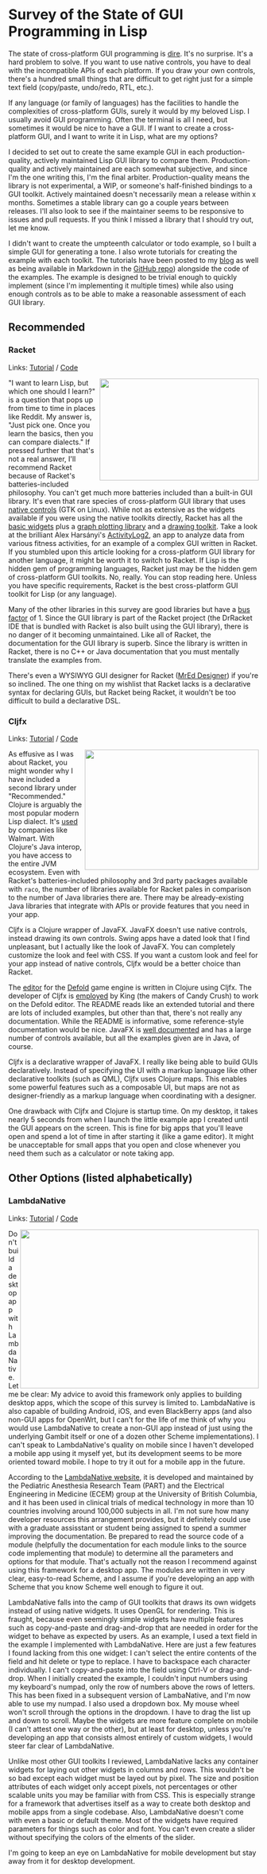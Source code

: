 # Survey of the State of GUI Programming in Lisp

The state of cross-platform GUI programming is
[dire](https://blog.johnnovak.net/2016/05/29/cross-platform-gui-trainwreck-2016-edition/).
It's no surprise. It's a hard problem to solve. If you want to use native
controls, you have to deal with the incompatible APIs of each platform. If you
draw your own controls, there's a hundred small things that are difficult to
get right just for a simple text field (copy/paste, undo/redo, RTL, etc.).

If any language (or family of languages) has the facilities to handle the
complexities of cross-platform GUIs, surely it would by my beloved Lisp. I
usually avoid GUI programming. Often the terminal is all I need, but sometimes
it would be nice to have a GUI. If I want to create a cross-platform GUI, and I
want to write it in Lisp, what are my options?

I decided to set out to create the same example GUI in each production-quality,
actively maintained Lisp GUI library to compare them. Production-quality and
actively maintained are each somewhat subjective, and since I'm the one writing
this, I'm the final arbiter. Production-quality means the library is not
experimental, a WIP, or someone's half-finished bindings to a GUI toolkit.
Actively maintained doesn't necessarily mean a release within x months.
Sometimes a stable library can go a couple years between releases. I'll also
look to see if the maintainer seems to be responsive to issues and pull
requests. If you think I missed a library that I should try out, let me know.

I didn't want to create the umpteenth calculator or todo example, so I built a
simple GUI for generating a tone. I also wrote tutorials for creating the
example with each toolkit. The tutorials have been posted to my
[blog](https://hashnode.com/series/survey-of-the-state-of-gui-programming-in-lisp-ckjrsx5ze0n0h9ds1grge79pf)
as well as being available in Markdown in the [GitHub
repo](https://github.com/goober99/lisp-gui-examples)) alongside the code of the
examples. The example is designed to be trivial enough to quickly implement
(since I'm implementing it multiple times) while also using enough controls as
to be able to make a reasonable assessment of each GUI library.

## Recommended

### Racket

Links: [Tutorial](https://blog.matthewdmiller.net/learn-racket-by-example-gui-programming) / [Code](https://github.com/goober99/lisp-gui-examples/tree/master/examples/racket)

<img align="right" width="320" height="205" src="https://raw.githubusercontent.com/goober99/lisp-gui-examples/master/screenshots/survey/racket-activitylog2.png" />

"I want to learn Lisp, but which one should I learn?" is a question that pops
up from time to time in places like Reddit. My answer is, "Just pick one. Once
you learn the basics, then you can compare dialects." If pressed further that
that's not a real answer, I'll recommend Racket because of Racket's
batteries-included philosophy. You can't get much more batteries included than
a built-in GUI library. It's even that rare species of cross-platform GUI
library that uses [native
controls](https://blog.racket-lang.org/2010/12/rebuilding-rackets-graphics-layer.html)
(GTK on Linux). While not as extensive as the widgets available if you were
using the native toolkits directly, Racket has all the [basic
widgets](https://docs.racket-lang.org/gui/Widget_Gallery.html) plus a [graph
plotting library](https://docs.racket-lang.org/plot/) and a [drawing
toolkit](https://docs.racket-lang.org/draw/index.html). Take a look at the
brilliant Alex Harsányi's
[ActivityLog2](https://github.com/alex-hhh/ActivityLog2), an app to analyze
data from various fitness activities, for an example of a complex GUI written
in Racket. If you stumbled upon this article looking for a cross-platform GUI
library for another language, it might be worth it to switch to Racket. If Lisp
is the hidden gem of programming languages, Racket just may be the hidden gem
of cross-platform GUI toolkits. No, really. You can stop reading here. Unless
you have specific requirements, Racket is the best cross-platform GUI toolkit
for Lisp (or any language).

Many of the other libraries in this survey are good libraries but have a [bus
factor](https://en.wikipedia.org/wiki/Bus_factor) of 1. Since the GUI library
is part of the Racket project (the DrRacket IDE that is bundled with Racket is
also built using the GUI library), there is no danger of it becoming
unmaintained. Like all of Racket, the documentation for the GUI library is
superb. Since the library is written in Racket, there is no C++ or Java
documentation that you must mentally translate the examples from.

There's even a WYSIWYG GUI designer for Racket ([MrEd
Designer](https://github.com/Metaxal/MrEd-Designer)) if you're so inclined. The
one thing on my wishlist that Racket lacks is a declarative syntax for
declaring GUIs, but Racket being Racket, it wouldn't be too difficult to build
a declarative DSL.

### Cljfx

Links: [Tutorial](https://blog.matthewdmiller.net/learn-clojure-by-example-javafx-gui-with-cljfx) / [Code](https://github.com/goober99/lisp-gui-examples/tree/master/examples/cljfx)

<img align="right" width="350" height="242" src="https://raw.githubusercontent.com/goober99/lisp-gui-examples/master/screenshots/survey/cljfx-defold-editor.png" />

As effusive as I was about Racket, you might wonder why I have included a
second library under "Recommended." Clojure is arguably the most popular modern
Lisp dialect. It's [used](https://clojure.org/community/success_stories) by
companies like Walmart. With Clojure's Java interop, you have access to the
entire JVM ecosystem. Even with Racket's batteries-included philosophy and 3rd
party packages available with `raco`, the number of libraries available for
Racket pales in comparison to the number of Java libraries there are. There may
be already-existing Java libraries that integrate with APIs or provide features
that you need in your app.

Cljfx is a Clojure wrapper of JavaFX. JavaFX doesn't use native controls,
instead drawing its own controls. Swing apps have a dated look that I find
unpleasant, but I actually like the look of JavaFX. You can completely
customize the look and feel with CSS. If you want a custom look and feel for
your app instead of native controls, Cljfx would be a better choice than
Racket.

The [editor](https://github.com/defold/defold/tree/dev/editor) for the
[Defold](https://defold.com/) game engine is written in Clojure using Cljfx.
The developer of Cljfx is
[employed](https://www.youtube.com/watch?v=xcMNTKFmEgI) by King (the makers of
Candy Crush) to work on the Defold editor. The README reads like an extended
tutorial and there are lots of included examples, but other than that, there's
not really any documentation. While the README is informative, some
reference-style documentation would be nice. JavaFX is [well
documented](https://openjfx.io/) and has a large number of controls available,
but all the examples given are in Java, of course.

Cljfx is a declarative wrapper of JavaFX. I really like being able to build
GUIs declaratively. Instead of specifying the UI with a markup language like
other declarative toolkits (such as QML), Cljfx uses Clojure maps. This enables
some powerful features such as a composable UI, but maps are not as
designer-friendly as a markup language when coordinating with a designer.

One drawback with Cljfx and Clojure is startup time. On my desktop, it takes
nearly 5 seconds from when I launch the little example app I created until the
GUI appears on the screen. This is fine for big apps that you'll leave open and
spend a lot of time in after starting it (like a game editor). It might be
unacceptable for small apps that you open and close whenever you need them such
as a calculator or note taking app.

## Other Options (listed alphabetically)

### LambdaNative

Links: [Tutorial](https://blog.matthewdmiller.net/learn-lambdanative-by-example-desktop-gui) / [Code](https://github.com/goober99/lisp-gui-examples/tree/master/examples/lambdanative)

<img align="right" width="480" height="320" src="https://raw.githubusercontent.com/goober99/lisp-gui-examples/master/screenshots/survey/lambdanative-phone-oximeter.jpg" />

Don't build a desktop app with LambdaNative. Let me be clear: My advice to
avoid this framework only applies to building desktop apps, which the scope of
this survey is limited to. LambdaNative is also capable of building Android,
iOS, and even BlackBerry apps (and also non-GUI apps for OpenWrt, but I can't
for the life of me think of why you would use LambdaNative to create a non-GUI
app instead of just using the underlying Gambit itself or one of a dozen other
Scheme implementations). I can't speak to LambdaNative's quality on mobile
since I haven't developed a mobile app using it myself yet, but its development
seems to be more oriented toward mobile. I hope to try it out for a mobile app
in the future.

According to the [LambdaNative website](https://www.lambdanative.org/), it is
developed and maintained by the Pediatric Anesthesia Research Team (PART) and
the Electrical Engineering in Medicine (ECEM) group at the University of
British Columbia, and it has been used in clinical trials of medical technology
in more than 10 countries involving around 100,000 subjects in all. I'm not
sure how many developer resources this arrangement provides, but it definitely
could use with a graduate assisstant or student being assigned to spend a
summer improving the documentation. Be prepared to read the source code of a
module (helpfully the documentation for each module links to the source code
implementing that module) to determine all the parameters and options for that
module. That's actually not the reason I recommend against using this framework
for a desktop app. The modules are written in very clear, easy-to-read Scheme,
and I assume if you're developing an app with Scheme that you know Scheme well
enough to figure it out.

LambdaNative falls into the camp of GUI toolkits that draws its own widgets
instead of using native widgets. It uses OpenGL for rendering. This is fraught,
because even seemingly simple widgets have multiple features such as
copy-and-paste and drag-and-drop that are needed in order for the widget to
behave as expected by users. As an example, I used a text field in the example
I implemented with LambdaNative. Here are just a few features I found lacking
from this one widget: I can't select the entire contents of the field and hit
delete or type to replace. I have to backspace each character individually. I
can't copy-and-paste into the field using Ctrl-V or drag-and-drop. When I
initially created the example, I couldn't input numbers using my keyboard's
numpad, only the row of numbers above the rows of letters. This has been fixed
in a subsequent version of LambaNative, and I'm now able to use my numpad. I
also used a dropdown box. My mouse wheel won't scroll through the options in
the dropdown. I have to drag the list up and down to scroll. Maybe the widgets
are more feature complete on mobile (I can't attest one way or the other), but
at least for desktop, unless you're developing an app that consists almost
entirely of custom widgets, I would steer far clear of LambdaNative.

Unlike most other GUI toolkits I reviewed, LambdaNative lacks any container
widgets for laying out other widgets in columns and rows. This wouldn't be so
bad except each widget must be layed out by pixel. The size and position
attributes of each widget only accept pixels, not percentages or other scalable
units you may be familiar with from CSS. This is especially strange for a
framework that advertises itself as a way to create both desktop and mobile
apps from a single codebase. Also, LambdaNative doesn't come with even a basic
or default theme. Most of the widgets have required parameters for things such
as color and font. You can't even create a slider without specifying the colors
of the elments of the slider.

I'm going to keep an eye on LambdaNative for mobile development but stay away
from it for desktop development.
